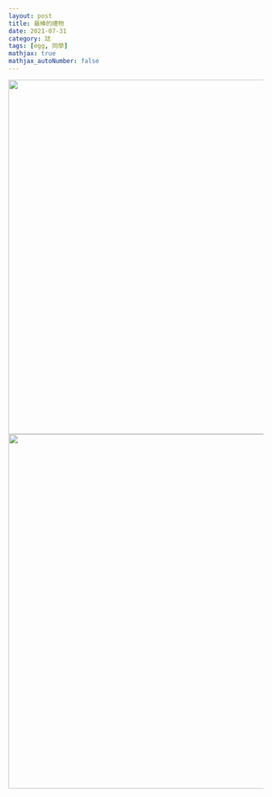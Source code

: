 ```yaml
---
layout: post
title: 最棒的禮物
date: 2021-07-31
category: 誌
tags: [egg, 同學]
mathjax: true
mathjax_autoNumber: false
---
```


<img src="/blog/assets/images/2021/gift.jpg" style="width:700px;">
<img src="/blog/assets/images/2021/gift01.jpg" style="width:700px;">

